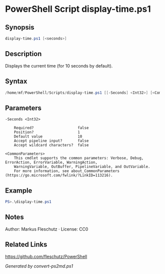 # PowerShell Script display-time.ps1

## Synopsis
```powershell
display-time.ps1 [<seconds>]
```

## Description
Displays the current time (for 10 seconds by default).

## Syntax
```powershell
/home/mf/PowerShell/Scripts/display-time.ps1 [[-Seconds] <Int32>] [<CommonParameters>]
```

## Parameters

```
-Seconds <Int32>
    
    Required?                    false
    Position?                    1
    Default value                10
    Accept pipeline input?       false
    Accept wildcard characters?  false
```

```
<CommonParameters>
    This cmdlet supports the common parameters: Verbose, Debug, ErrorAction, ErrorVariable, WarningAction, 
    WarningVariable, OutBuffer, PipelineVariable, and OutVariable.
    For more information, see about_CommonParameters (https://go.microsoft.com/fwlink/?LinkID=113216).
```

## Example
```powershell
PS>.\display-time.ps1
```


## Notes
Author: Markus Fleschutz · License: CC0

## Related Links
https://github.com/fleschutz/PowerShell

*Generated by convert-ps2md.ps1*

